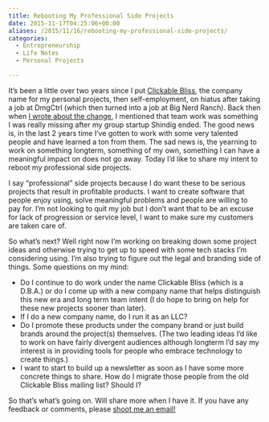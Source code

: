```yaml
---
title: Rebooting My Professional Side Projects
date: 2015-11-17T04:25:06+00:00
aliases: /2015/11/16/rebooting-my-professional-side-projects/
categories:
  - Entrepreneurship
  - Life Notes
  - Personal Projects

---
```

It&#8217;s been a little over two years since I put [Clickable Bliss][1], the company name for my personal projects, then self-employment, on hiatus after taking a job at DmgCtrl (which then turned into a job at Big Nerd Ranch). Back then when [I wrote about the change][2], I mentioned that team work was something I was really missing after my group startup Shindig ended. The good news is, in the last 2 years time I&#8217;ve gotten to work with some very talented people and have learned a ton from them. The sad news is, the yearning to work on something longterm, something of my own, something I can have a meaningful impact on does not go away. Today I&#8217;d like to share my intent to reboot my professional side projects.

I say &#8220;professional&#8221; side projects because I do want these to be serious projects that result in profitable products. I want to create software that people enjoy using, solve meaningful problems and people are willing to pay for. I&#8217;m not looking to quit my job but I don&#8217;t want that to be an excuse for lack of progression or service level, I want to make sure my customers are taken care of.

So what&#8217;s next? Well right now I&#8217;m working on breaking down some project ideas and otherwise trying to get up to speed with some tech stacks I&#8217;m considering using. I&#8217;m also trying to figure out the legal and branding side of things. Some questions on my mind:

  * Do I continue to do work under the name Clickable Bliss (which is a D.B.A.) or do I come up with a new company name that helps distinguish this new era and long term team intent (I do hope to bring on help for these new projects sooner than later).
  * If I do a new company name, do I run it as an LLC?
  * Do I promote these products under the company brand or just build brands around the project(s) themselves. (The two leading ideas I&#8217;d like to work on have fairly divergent audiences although longterm I&#8217;d say my interest is in providing tools for people who embrace technology to create things.)
  * I want to start to build up a newsletter as soon as I have some more concrete things to share. How do I migrate those people from the old Clickable Bliss mailing list? Should I?

So that&#8217;s what&#8217;s going on. Will share more when I have it. If you have any feedback or comments, please [shoot me an email!][3]

 [1]: http://clickablebliss.com/
 [2]: http://mikezornek.com/2013/10/29/my-new-job-with-dmgctrl/
 [3]: mailto:mike@clickablebliss.com